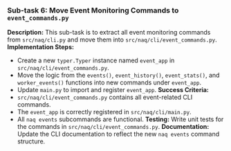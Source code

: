 ### Sub-task 6: Move Event Monitoring Commands to `event_commands.py`
**Description:** This sub-task is to extract all event monitoring commands from `src/naq/cli.py` and move them into `src/naq/cli/event_commands.py`.
**Implementation Steps:**
- Create a new `typer.Typer` instance named `event_app` in `src/naq/cli/event_commands.py`.
- Move the logic from the `events()`, `event_history()`, `event_stats()`, and `worker_events()` functions into new commands under `event_app`.
- Update `main.py` to import and register `event_app`.
**Success Criteria:**
- `src/naq/cli/event_commands.py` contains all event-related CLI commands.
- The `event_app` is correctly registered in `src/naq/cli/main.py`.
- All `naq events` subcommands are functional.
**Testing:** Write unit tests for the commands in `src/naq/cli/event_commands.py`.
**Documentation:** Update the CLI documentation to reflect the new `naq events` command structure.